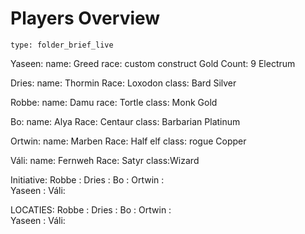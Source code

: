 # Players Overview
 
```ccard
type: folder_brief_live
```
 
Yaseen: 
name: Greed
race: custom construct
Gold Count: 9
Electrum


Dries:
name: Thormin
Race: Loxodon
class: Bard
Silver

Robbe: 
name: Damu
race: Tortle
class: Monk
Gold

Bo: 
name: Alya
Race: Centaur
class: Barbarian
Platinum

Ortwin:
name: Marben
Race: Half elf
class: rogue
Copper

Váli:
name: Fernweh
Race: Satyr
class:Wizard

Initiative:
Robbe : 
Dries : 
Bo : 
Ortwin :  
Yaseen : 
Váli: 

LOCATIES:
Robbe : 
Dries : 
Bo : 
Ortwin :  
Yaseen : 
Váli: 



